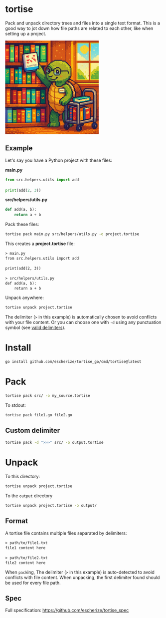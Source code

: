 # tortise

Pack and unpack directory trees and files into a single text format. This is a good way to jot down how file paths are related to each other, like when setting up a project.

<img src="assets/tortise.png" alt="tortise" width="300">

## Example

Let's say you have a Python project with these files:

**main.py**
```python
from src.helpers.utils import add

print(add(2, 3))
```

**src/helpers/utils.py**
```python
def add(a, b):
    return a + b
```

Pack these files:
```bash
tortise pack main.py src/helpers/utils.py -o project.tortise
```

This creates a **project.tortise** file:
```
> main.py
from src.helpers.utils import add

print(add(2, 3))

> src/helpers/utils.py
def add(a, b):
    return a + b
```

Unpack anywhere:
```bash
tortise unpack project.tortise
```

The delimiter (`>` in this example) is automatically chosen to avoid conflicts with your file content. Or you can choose one with `-d` using any punctuation symbol (see [valid delimiters](https://github.com/escherize/tortise_spec#13-abnf-informative)).

# Install

```bash
go install github.com/escherize/tortise_go/cmd/tortise@latest
```

# Pack

```bash
tortise pack src/ -o my_source.tortise
```

To stdout:
``` bash
tortise pack file1.go file2.go
```

## Custom delimiter

```bash
tortise pack -d ">>>" src/ -o output.tortise
```

# Unpack

To this directory:
```bash
tortise unpack project.tortise
```

To the `output` directory
```bash
tortise unpack project.tortise -o output/
```

## Format

A tortise file contains multiple files separated by delimiters:
```
> path/to/file1.txt
file1 content here

> path/to/file2.txt
file2 content here
```

When `pack`ing, The delimiter (`>` in this example) is auto-detected to avoid conflicts with file content. When unpacking, the first delimiter found should be used for every file path.

## Spec

Full specification: https://github.com/escherize/tortise_spec
